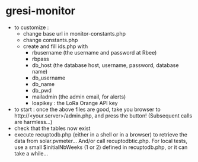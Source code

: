# gresi-monitor

- to customize : 
	- change base url in monitor-constants.php
	- change constants.php
	- create and fill ids.php with
		- rbusername (the username and password at Rbee)
		- rbpass
		- db_host (the database host, username, password, database name)
		- db_username
		- db_name
		- db_pwd
		- mailadmin (the admin email, for alerts)
		- loapikey : the LoRa Orange API key
- to start : once the above files are good, take you browser to http://<your.server>/admin.php, and press the button! (Subsequent calls are harmless...)
- check that the tables now exist
- execute recuptodb.php (either in a shell or in a browser) to retrieve the data from solar.pvmeter... And/or call recuptodbtic.php. For local tests, use a small $initialNbWeeks (1 or 2) defined in recuptodb.php, or it can take a while...
